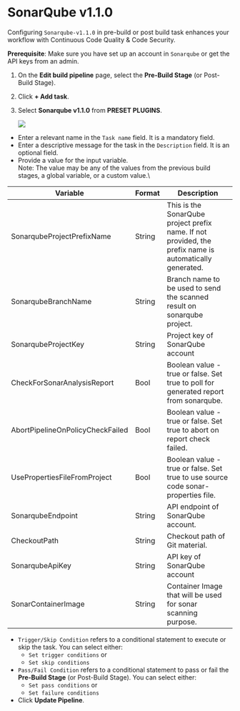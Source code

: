 # SonarQube v1.1.0

Configuring `Sonarqube-v1.1.0` in pre-build or post build task enhances your workflow with Continuous Code Quality & Code Security.

**Prerequisite**: Make sure you have set up an account in `Sonarqube` or get the API keys from an admin.

1. On the **Edit build pipeline** page, select the **Pre-Build Stage** (or Post-Build Stage).
2. Click **+ Add task**.
3.  Select **Sonarqube v1.1.0** from **PRESET PLUGINS**.

    ![](https://devtron-public-asset.s3.us-east-2.amazonaws.com/plugins/sonarqube-v1.1.0.jpeg)

* Enter a relevant name in the `Task name` field. It is a mandatory field.
* Enter a descriptive message for the task in the `Description` field. It is an optional field.
* Provide a value for the input variable.\
  Note: The value may be any of the values from the previous build stages, a global variable, or a custom value.\


| Variable                         | Format | Description                                                                                             |
| -------------------------------- | ------ | ------------------------------------------------------------------------------------------------------- |
| SonarqubeProjectPrefixName       | String | This is the SonarQube project prefix name. If not provided, the prefix name is automatically generated. |
| SonarqubeBranchName              | String | Branch name to be used to send the scanned result on sonarqube project.                                 |
| SonarqubeProjectKey              | String | Project key of SonarQube account                                                                        |
| CheckForSonarAnalysisReport      | Bool   | Boolean value - true or false. Set true to poll for generated report from sonarqube.                    |
| AbortPipelineOnPolicyCheckFailed | Bool   | Boolean value - true or false. Set true to abort on report check failed.                                |
| UsePropertiesFileFromProject     | Bool   | Boolean value - true or false. Set true to use source code sonar-properties file.                       |
| SonarqubeEndpoint                | String | API endpoint of SonarQube account.                                                                      |
| CheckoutPath                     | String | Checkout path of Git material.                                                                          |
| SonarqubeApiKey                  | String | API key of SonarQube account                                                                            |
| SonarContainerImage              | String | Container Image that will be used for sonar scanning purpose.                                           |

* `Trigger/Skip Condition` refers to a conditional statement to execute or skip the task. You can select either:
  * `Set trigger conditions` or
  * `Set skip conditions`
* `Pass/Fail Condition` refers to a conditional statement to pass or fail the **Pre-Build Stage** (or Post-Build Stage). You can select either:
  * `Set pass conditions` or
  * `Set failure conditions`
* Click **Update Pipeline**.
